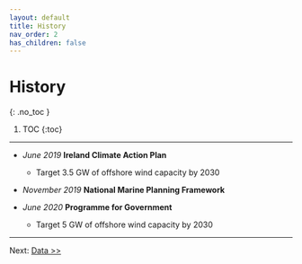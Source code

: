 ```yaml
---
layout: default
title: History
nav_order: 2
has_children: false
---
```

<!-- markdownlint-disable MD014 MD022 MD025 MD033 MD040 -->

# History
{: .no_toc }

1. TOC
{:toc}

---

* *June 2019* **Ireland Climate Action Plan**
  * Target 3.5 GW of offshore wind capacity by 2030
 
* *November 2019* **National Marine Planning Framework**

* *June 2020* **Programme for Government**
  * Target 5 GW of offshore wind capacity by 2030

---

Next: [Data >>](data.md)
